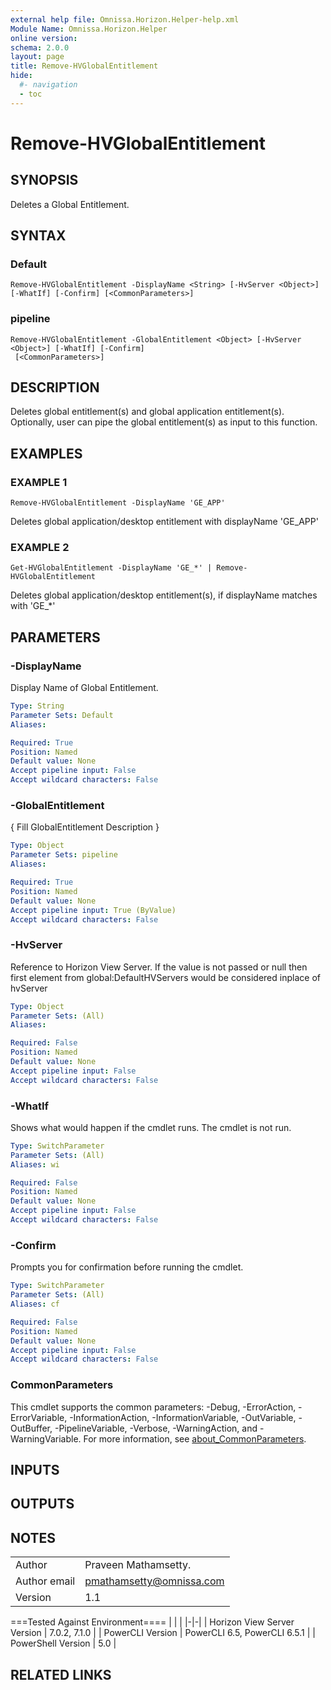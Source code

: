 ```yaml
---
external help file: Omnissa.Horizon.Helper-help.xml
Module Name: Omnissa.Horizon.Helper
online version:
schema: 2.0.0
layout: page
title: Remove-HVGlobalEntitlement
hide:
  #- navigation
  - toc
---
```


# Remove-HVGlobalEntitlement

## SYNOPSIS
Deletes a Global Entitlement.

## SYNTAX

### Default
```
Remove-HVGlobalEntitlement -DisplayName <String> [-HvServer <Object>] [-WhatIf] [-Confirm] [<CommonParameters>]
```

### pipeline
```
Remove-HVGlobalEntitlement -GlobalEntitlement <Object> [-HvServer <Object>] [-WhatIf] [-Confirm]
 [<CommonParameters>]
```

## DESCRIPTION
Deletes global entitlement(s) and global application entitlement(s). 
Optionally, user can pipe the global entitlement(s) as input to this function.

## EXAMPLES

### EXAMPLE 1
```
Remove-HVGlobalEntitlement -DisplayName 'GE_APP'
```

Deletes global application/desktop entitlement with displayName 'GE_APP'

### EXAMPLE 2
```
Get-HVGlobalEntitlement -DisplayName 'GE_*' | Remove-HVGlobalEntitlement
```

Deletes global application/desktop entitlement(s), if displayName matches with 'GE_*'

## PARAMETERS

### -DisplayName
Display Name of Global Entitlement.

```yaml
Type: String
Parameter Sets: Default
Aliases:

Required: True
Position: Named
Default value: None
Accept pipeline input: False
Accept wildcard characters: False
```

### -GlobalEntitlement
{ Fill GlobalEntitlement Description }

```yaml
Type: Object
Parameter Sets: pipeline
Aliases:

Required: True
Position: Named
Default value: None
Accept pipeline input: True (ByValue)
Accept wildcard characters: False
```

### -HvServer
Reference to Horizon View Server.
If the value is not passed or null then
first element from global:DefaultHVServers would be considered inplace of hvServer

```yaml
Type: Object
Parameter Sets: (All)
Aliases:

Required: False
Position: Named
Default value: None
Accept pipeline input: False
Accept wildcard characters: False
```

### -WhatIf
Shows what would happen if the cmdlet runs.
The cmdlet is not run.

```yaml
Type: SwitchParameter
Parameter Sets: (All)
Aliases: wi

Required: False
Position: Named
Default value: None
Accept pipeline input: False
Accept wildcard characters: False
```

### -Confirm
Prompts you for confirmation before running the cmdlet.

```yaml
Type: SwitchParameter
Parameter Sets: (All)
Aliases: cf

Required: False
Position: Named
Default value: None
Accept pipeline input: False
Accept wildcard characters: False
```

### CommonParameters
This cmdlet supports the common parameters: -Debug, -ErrorAction, -ErrorVariable, -InformationAction, -InformationVariable, -OutVariable, -OutBuffer, -PipelineVariable, -Verbose, -WarningAction, and -WarningVariable. For more information, see [about_CommonParameters](http://go.microsoft.com/fwlink/?LinkID=113216).

## INPUTS

## OUTPUTS

## NOTES
| | |
|-|-|
| Author | Praveen Mathamsetty. |
| Author email | pmathamsetty@omnissa.com |
| Version | 1.1 |

===Tested Against Environment====
| | |
|-|-|
| Horizon View Server Version | 7.0.2, 7.1.0 |
| PowerCLI Version | PowerCLI 6.5, PowerCLI 6.5.1 |
| PowerShell Version | 5.0 |

## RELATED LINKS
